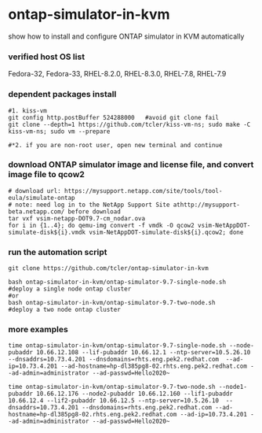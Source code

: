 # ontap-simulator-in-kvm
show how to install and configure ONTAP simulator in KVM automatically

### verified host OS list
Fedora-32, Fedora-33, RHEL-8.2.0, RHEL-8.3.0, RHEL-7.8, RHEL-7.9

### dependent packages install
```
#1. kiss-vm
git config http.postBuffer 524288000   #avoid git clone fail
git clone --depth=1 https://github.com/tcler/kiss-vm-ns; sudo make -C kiss-vm-ns; sudo vm --prepare

#*2. if you are non-root user, open new terminal and continue
```

### download ONTAP simulator image and license file, and convert image file to qcow2
```
# download url: https://mysupport.netapp.com/site/tools/tool-eula/simulate-ontap
# note: need log in to the NetApp Support Site athttp://mysupport-beta.netapp.com/ before download
tar vxf vsim-netapp-DOT9.7-cm_nodar.ova
for i in {1..4}; do qemu-img convert -f vmdk -O qcow2 vsim-NetAppDOT-simulate-disk${i}.vmdk vsim-NetAppDOT-simulate-disk${i}.qcow2; done
```

### run the automation script
```
git clone https://github.com/tcler/ontap-simulator-in-kvm

bash ontap-simulator-in-kvm/ontap-simulator-9.7-single-node.sh  #deploy a single node ontap cluster
#or
bash ontap-simulator-in-kvm/ontap-simulator-9.7-two-node.sh     #deploy a two node ontap cluster
```

### more examples
```
time ontap-simulator-in-kvm/ontap-simulator-9.7-single-node.sh --node-pubaddr 10.66.12.108 --lif-pubaddr 10.66.12.1 --ntp-server=10.5.26.10  --dnsaddrs=10.73.4.201 --dnsdomains=rhts.eng.pek2.redhat.com  --ad-ip=10.73.4.201 --ad-hostname=hp-dl385pg8-02.rhts.eng.pek2.redhat.com --ad-admin=administrator --ad-passwd=Hello2020~

time ontap-simulator-in-kvm/ontap-simulator-9.7-two-node.sh --node1-pubaddr 10.66.12.176 --node2-pubaddr 10.66.12.160 --lif1-pubaddr 10.66.12.4 --lif2-pubaddr 10.66.12.5 --ntp-server=10.5.26.10  --dnsaddrs=10.73.4.201 --dnsdomains=rhts.eng.pek2.redhat.com --ad-hostname=hp-dl385pg8-02.rhts.eng.pek2.redhat.com --ad-ip=10.73.4.201 --ad-admin=administrator --ad-passwd=Hello2020~
```
